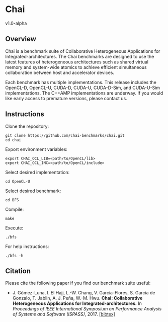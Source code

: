 # Chai

v1.0-alpha

## Overview

Chai is a benchmark suite of Collaborative Heterogeneous Applications for Integrated-architectures. The Chai benchmarks are designed to use the latest features of heterogeneous architectures such as shared virtual memory and system-wide atomics to achieve efficient simultaneous collaboration between host and accelerator devices.

Each benchmark has multiple implementations. This release includes the OpenCL-D, OpenCL-U, CUDA-D, CUDA-U, CUDA-D-Sim, and CUDA-U-Sim implementations. The C++AMP implementations are underway. If you would like early access to premature versions, please contact us.

## Instructions

Clone the repository:

  ```
  git clone https://github.com/chai-benchmarks/chai.git
  cd chai
  ```

Export environment variables:

  ```
  export CHAI_OCL_LIB=<path/to/OpenCL/lib>
  export CHAI_OCL_INC=<path/to/OpenCL/include>
  ```

Select desired implementation:

  ```
  cd OpenCL-U
  ```

Select desired benchmark:

  ```
  cd BFS
  ```

Compile:

  ```
  make
  ```

Execute:

  ```
  ./bfs
  ```

For help instructions:

  ```
  ./bfs -h
  ```

## Citation

Please cite the following paper if you find our benchmark suite useful:

* J. Gómez-Luna, I. El Hajj, L.-W. Chang, V. Garcia-Flores, S. Garcia de Gonzalo, T. Jablin, A. J. Peña, W.-M. Hwu.
  **Chai: Collaborative Heterogeneous Applications for Integrated-architectures.**
  In *Proceedings of IEEE International Symposium on Performance Analysis of Systems and Software (ISPASS)*, 2017.
  [\[bibtex\]](https://chai-benchmarks.github.io/assets/ispass17.bib)

